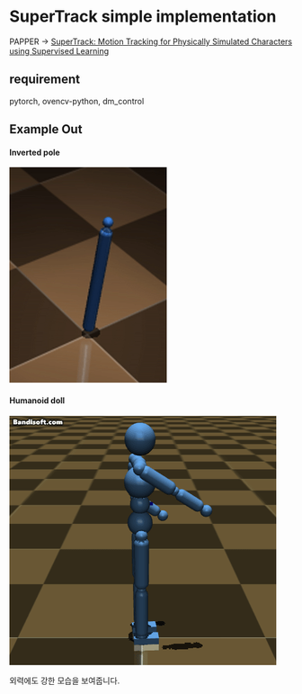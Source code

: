 # SuperTrack simple implementation  
PAPPER -> [SuperTrack: Motion Tracking for Physically Simulated Characters using
Supervised Learning](https://theorangeduck.com/media/uploads/other_stuff/SuperTrack.pdf)

## requirement
pytorch, ovencv-python, dm_control

## Example Out
#### Inverted pole
![Alt text](/resource/1.gif)

#### Humanoid doll
![Alt text](/resource/2.gif)

외력에도 강한 모습을 보여줍니다.